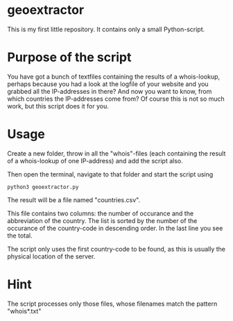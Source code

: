 # geoextractor
This is my first little repository. It contains only a
small Python-script.

# Purpose of the script
You have got a bunch of textfiles containing the
results of a whois-lookup, perhaps because you had a look
at the logfile of your website and you grabbed all the
IP-addresses in there? And now you want to know, from
which countries the IP-addresses come from? Of course
this is not so much work, but this script does it for you.

# Usage
Create a new folder, throw in all the "whois"-files (each
containing the result of a whois-lookup of one IP-address)
and add the script also.

Then open the terminal, navigate to that folder and start
the script using

`python3 geoextractor.py`

The result will be a file named "countries.csv".

This file contains two columns: the number of occurance and
the abbreviation of the country. The list is sorted by
the number of the occurance of the country-code in
descending order. In the last line you see the total.

The script only uses the first country-code to be found,
as this is usually the physical location of the server.

# Hint
The script processes only those files, whose filenames
match the pattern "whois*.txt"
